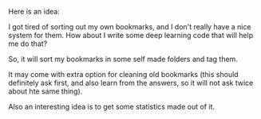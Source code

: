 Here is an idea: 

I got tired of sorting out my own bookmarks, and I don't really have a nice system for them. How about I write some deep learning code that will help me do that?

So, it will sort my bookmarks in some self made folders and tag them.

It may come with extra option for cleaning old bookmarks (this should definitely ask first, and also learn from the answers, so it will not ask twice about hte same thing).

Also an interesting idea is to get some statistics made out of it.
